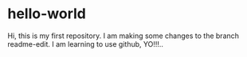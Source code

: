 # hello-world
Hi, this is my first repository.
I am making some changes to the branch readme-edit. I am learning to use github, YO!!!..
